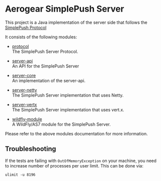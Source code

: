 # Aerogear SimplePush Server
This project is a Java implementation of the server side that follows the [SimplePush Protocol](https://wiki.mozilla.org/WebAPI/SimplePush/Protocol)

It consists of the following modules:  

* [protocol](https://github.com/danbev/aerogear-simplepush-server/tree/master/protocol)  
The SimplePush Server Protocol.

* [server-api](https://github.com/danbev/aerogear-simplepush-server/tree/master/server-api)  
An API for the SimplePush Server

* [server-core](https://github.com/danbev/aerogear-simplepush-server/tree/master/server-core)  
An implementation of the server-api.

* [server-netty](https://github.com/danbev/aerogear-simplepush-server/tree/master/server-netty)  
The SimplePush Server implementation that uses Netty.

* [server-vertx](https://github.com/danbev/aerogear-simplepush-server/tree/master/server-vertx)  
The SimplePush Server implementation that uses vert.x.

* [wildfly-module](https://github.com/danbev/aerogear-simplepush-server/tree/master/wildfly-module)  
A WildFly/AS7 module for the SimplePush Server.

Please refer to the above modules documentation for more information.

## Troubleshooting

If the tests are failing with ``OutOfMemoryException`` on your machine, you need to increase number of processes per user limit.
This can be done via:

    ulimit -u 8196
